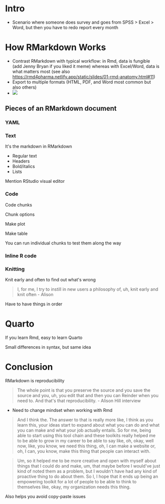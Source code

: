 # Intro

- Scenario where someone does survey and goes from SPSS > Excel > Word, but then you have to redo report every month

# How RMarkdown Works

- Contrast RMarkdown with typical workflow: in Rmd, data is fungible (add Jenny Bryan if you liked it meme) whereas with Excel/Word, data is what matters most (see also https://rmd4pharma.netlify.app/static/slides/01-rmd-anatomy.html#11)
- Export to multiple formats (HTML, PDF, and Word most common but also others)
- ![](https://cdn.myportfolio.com/45214904-6a61-4e23-98d6-b140f8654a40/5e4c9baf-f2de-4083-8a01-ecb556f56c21.png?h=b23c712b77fffa0f33142709a8a87245)

## Pieces of an RMarkdown document

### YAML


### Text

It's the markdown in RMarkdown

- Regular text
- Headers
- Bold/italics
- Lists

Mention RStudio visual editor

### Code

Code chunks

Chunk options

Make plot

Make table

You can run individual chunks to test them along the way

### Inline R code

### Knitting

Knit early and often to find out what's wrong

> I, for me, I try to instill in new users a philosophy of, uh, knit early and knit often - Alison

Have to have things in order

# Quarto

If you learn Rmd, easy to learn Quarto

Small differences in syntax, but same idea

# Conclusion

RMarkdown is reproducibility

> The whole point is that you preserve the source and you save the source and you, uh, you edit that and then you can Reinder when you need to. And that's that reproducibility. - Alison Hill interview

- Need to change mindset when working with Rmd

> And I think the. The answer to that is really more like, I think as you learn this, your ideas start to expand about what you can do and what you can make and what your job actually entails. So for me, being able to start using this tool chain and these toolkits really helped me to be able to grow in my career to be able to say like, oh, okay, well now, like, you know, we need this thing, oh, I can make a website or, oh, I can, you know, make this thing that people can interact with.

> Um, so it helped me to be more creative and open with myself about things that I could do and make, um, that maybe before I would've just kind of noted them as a problem, but I wouldn't have had any kind of proactive thing to do about them. So I, I hope that it ends up being an empowering toolkit for a lot of people to be able to think to themselves like, okay, my organization needs this thing.

Also helps you avoid copy-paste issues

